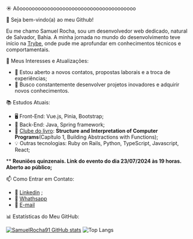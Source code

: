 :sunny: Aôoooooooooooooooooooooooooooooooooooooo

👋 Seja bem-vindo(a) ao meu Github! 

Eu me chamo Samuel Rocha, sou um desenvolvedor web dedicado, natural de Salvador, Bahia. A minha jornada no mundo do desenvolvimento teve início na [Trybe](https://www.betrybe.com/?utm_term=trybe&utm_campaign=*%5BSearch%5D+Brand_BRA&utm_source=adwords&utm_medium=ppc&hsa_acc=1466424558&hsa_cam=12085736593&hsa_grp=146119280611&hsa_ad=617838452283&hsa_src=g&hsa_tgt=kwd-372340162995&hsa_kw=trybe&hsa_mt=e&hsa_net=adwords&hsa_ver=3&gclid=Cj0KCQiAtbqdBhDvARIsAGYnXBO9Zx53yWIS_-tfcYOZUJSJYr82nbHdzTtee8rUMaHAU6CgCK1rUjMaAkPVEALw_wcB), onde pude me aprofundar em conhecimentos técnicos e comportamentais.

🌱 Meus Interesses e Atualizações:

 -  👀 Estou aberto a novos contatos, propostas laborais e a troca de experiências;
 -  🚀 Busco constantemente desenvolver projetos inovadores e adquirir novos conhecimentos.

📚 Estudos Atuais:

  -  🖥️ Front-End: Vue.js, Pinia, Bootstrap;
  -  📡 Back-End: Java, Spring framework;
  -  📖 [Clube do livro](https://discord.gg/tHQa4CRr?event=1260381177341153373): **Structure and Interpretation of Computer Programs**(Capítulo 1, Building Abstractions with Functions);
  -  💡 Outras tecnologias: Ruby on Rails, Python, TypeScript, Javascript, React;

** **Reuniões quinzenais. Link do evento do dia 23/07/2024 às 19 horas. Aberto ao público;**

📫 Como Entrar em Contato:

  -  💼 <a href="https://www.linkedin.com/in/samuel-rocha-88278224a/" target="_blank">Linkedin</a> ;
  -  📱 <a href="https://wa.me/71992594946" target="_blank"> Whathsapp</a>
  -  📧 [E-mail](mailto:samuel_sr@hotmail.com.br)

📊 Estatísticas do Meu GitHub:

[![SamuelRocha91 GitHub stats](https://github-readme-stats.vercel.app/api?username=SamuelRocha91)](https://github.com/SamuelRocha91/github-readme-stats)
![Top Langs](https://github-readme-stats.vercel.app/api/top-langs/?username=SamuelRocha91&langs_count=8&layout=compact)

